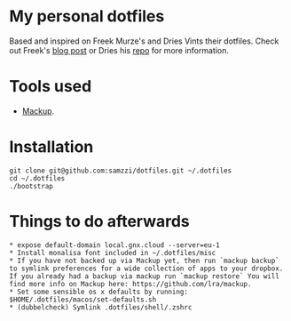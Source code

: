 # My personal dotfiles

Based and inspired on Freek Murze's and Dries Vints their dotfiles.
Check out Freek's [blog post](https://freek.dev/uses) or Dries his [repo](https://github.com/driesvints/dotfiles/) for more information.

# Tools used

* [Mackup](https://github.com/lra/mackup).

# Installation

```
git clone git@github.com:samzzi/dotfiles.git ~/.dotfiles
cd ~/.dotfiles
./bootstrap
```

# Things to do afterwards

```
* expose default-domain local.gnx.cloud --server=eu-1
* Install monalisa font included in ~/.dotfiles/misc
* If you have not backed up via Mackup yet, then run `mackup backup` to symlink preferences for a wide collection of apps to your dropbox. If you already had a backup via mackup run `mackup restore` You will find more info on Mackup here: https://github.com/lra/mackup.
* Set some sensible os x defaults by running: $HOME/.dotfiles/macos/set-defaults.sh
* (dubbelcheck) Symlink .dotfiles/shell/.zshrc

```
